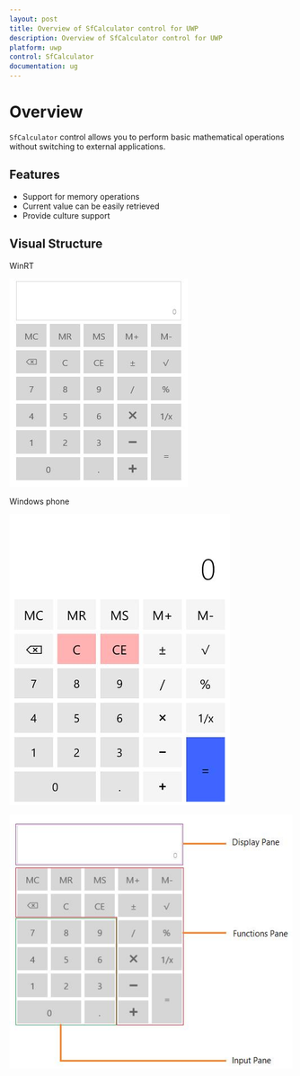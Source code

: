 ```yaml
---
layout: post
title: Overview of SfCalculator control for UWP
description: Overview of SfCalculator control for UWP
platform: uwp
control: SfCalculator
documentation: ug
---
```


# Overview

`SfCalculator` control allows you to perform basic mathematical operations without switching to external applications.

## Features

* Support for memory operations
* Current value can be easily retrieved
* Provide culture support

## Visual Structure

WinRT

![](SfCalculator-images/SfCalculator-img1.jpeg)


Windows phone

![](SfCalculator-images/SfCalculator-img2.jpeg)


![](SfCalculator-images/SfCalculator-img3.jpeg)

